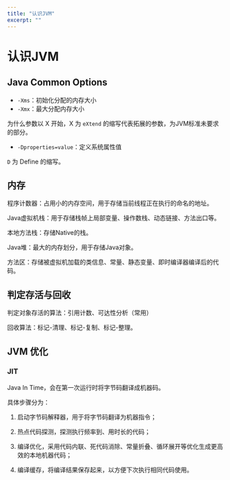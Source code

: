 ```yaml
---
title: "认识JVM"
excerpt: ""
---
```


# 认识JVM

## Java Common Options

- `-Xms`：初始化分配的内存大小
- `-Xmx`：最大分配内存大小

为什么参数以 X 开始，X 为 `eXtend` 的缩写代表拓展的参数，为JVM标准未要求的部分。

- `-Dproperties=value`：定义系统属性值

`D` 为 Define 的缩写。

## 内存

程序计数器：占用小的内存空间，用于存储当前线程正在执行的命名的地址。

Java虚拟机栈：用于存储栈帧上局部变量、操作数栈、动态链接、方法出口等。

本地方法栈：存储Native的栈。

Java堆：最大的内存划分，用于存储Java对象。

方法区：存储被虚拟机加载的类信息、常量、静态变量、即时编译器编译后的代码。

## 判定存活与回收

判定对象存活的算法：引用计数、可达性分析（常用）

回收算法：标记-清理、标记-复制、标记-整理。

## JVM 优化

### JIT

Java In Time，会在第一次运行时将字节码翻译成机器码。

具体步骤分为：

1. 启动字节码解释器，用于将字节码翻译为机器指令；

2. 热点代码探测，探测执行频率到、用时长的代码；

3. 编译优化，采用代码内联、死代码消除、常量折叠、循环展开等优化生成更高效的本地机器代码；

4. 编译缓存，将编译结果保存起来，以方便下次执行相同代码使用。